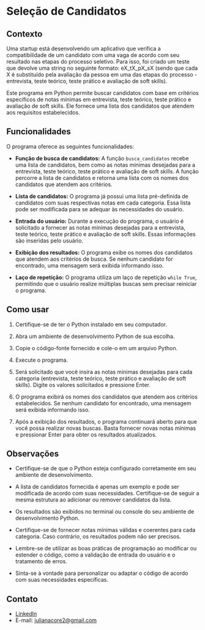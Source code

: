 # Seleção de Candidatos

## Contexto
Uma startup está desenvolvendo um aplicativo que verifica a compatibilidade de um candidato com uma vaga de acordo com seu resultado nas etapas do processo seletivo. Para isso, foi criado um teste que devolve uma string no seguinte formato: eX_tX_pX_sX (sendo que cada X é substituído pela avaliação da pessoa em uma das etapas do processo - entrevista, teste teórico, teste prático e avaliação de soft skills).

Este programa em Python permite buscar candidatos com base em critérios específicos de notas mínimas em entrevista, teste teórico, teste prático e avaliação de soft skills. Ele fornece uma lista dos candidatos que atendem aos requisitos estabelecidos.

## Funcionalidades

O programa oferece as seguintes funcionalidades:

- **Função de busca de candidatos:** A função `busca_candidatos` recebe uma lista de candidatos, bem como as notas mínimas desejadas para a entrevista, teste teórico, teste prático e avaliação de soft skills. A função percorre a lista de candidatos e retorna uma lista com os nomes dos candidatos que atendem aos critérios.

- **Lista de candidatos:** O programa já possui uma lista pré-definida de candidatos com suas respectivas notas em cada categoria. Essa lista pode ser modificada para se adequar às necessidades do usuário.

- **Entrada do usuário:** Durante a execução do programa, o usuário é solicitado a fornecer as notas mínimas desejadas para a entrevista, teste teórico, teste prático e avaliação de soft skills. Essas informações são inseridas pelo usuário.

- **Exibição dos resultados:** O programa exibe os nomes dos candidatos que atendem aos critérios de busca. Se nenhum candidato for encontrado, uma mensagem será exibida informando isso.

- **Laço de repetição:** O programa utiliza um laço de repetição `while True`, permitindo que o usuário realize múltiplas buscas sem precisar reiniciar o programa.

## Como usar
1. Certifique-se de ter o Python instalado em seu computador.

2. Abra um ambiente de desenvolvimento Python de sua escolha.

3. Copie o código-fonte fornecido e cole-o em um arquivo Python.

4. Execute o programa.

5. Será solicitado que você insira as notas mínimas desejadas para cada categoria (entrevista, teste teórico, teste prático e avaliação de soft skills). Digite os valores solicitados e pressione Enter.

6. O programa exibirá os nomes dos candidatos que atendem aos critérios estabelecidos. Se nenhum candidato for encontrado, uma mensagem será exibida informando isso.

7. Após a exibição dos resultados, o programa continuará aberto para que você possa realizar novas buscas. Basta fornecer novas notas mínimas e pressionar Enter para obter os resultados atualizados.

## Observações
- Certifique-se de que o Python esteja configurado corretamente em seu ambiente de desenvolvimento.

- A lista de candidatos fornecida é apenas um exemplo e pode ser modificada de acordo com suas necessidades. Certifique-se de seguir a mesma estrutura ao adicionar ou remover candidatos da lista.

- Os resultados são exibidos no terminal ou console do seu ambiente de desenvolvimento Python.

- Certifique-se de fornecer notas mínimas válidas e coerentes para cada categoria. Caso contrário, os resultados podem não ser precisos.

- Lembre-se de utilizar as boas práticas de programação ao modificar ou estender o código, como a validação de entrada do usuário e o tratamento de erros.

- Sinta-se à vontade para personalizar ou adaptar o código de acordo com suas necessidades específicas.

## Contato
- [LinkedIn](https://www.linkedin.com/in/julianapvh/)
- E-mail: julianacore2@gmail.com

